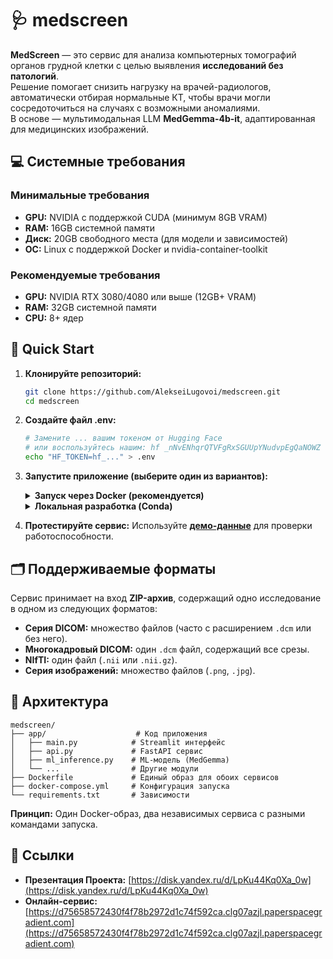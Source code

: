 # 🩺 medscreen
**MedScreen** — это сервис для анализа компьютерных томографий органов грудной клетки с целью выявления **исследований без патологий**.  
Решение помогает снизить нагрузку на врачей-радиологов, автоматически отбирая нормальные КТ, чтобы врачи могли сосредоточиться на случаях с возможными аномалиями.  
В основе — мультимодальная LLM **MedGemma-4b-it**, адаптированная для медицинских изображений.


## 💻 Системные требования

### Минимальные требования
- **GPU:** NVIDIA с поддержкой CUDA (минимум 8GB VRAM)
- **RAM:** 16GB системной памяти
- **Диск:** 20GB свободного места (для модели и зависимостей)
- **ОС:** Linux с поддержкой Docker и nvidia-container-toolkit

### Рекомендуемые требования
- **GPU:** NVIDIA RTX 3080/4080 или выше (12GB+ VRAM)
- **RAM:** 32GB системной памяти
- **CPU:** 8+ ядер

## 🚀 Quick Start

1.  **Клонируйте репозиторий:**
    ```sh
    git clone https://github.com/AlekseiLugovoi/medscreen.git
    cd medscreen
    ```

2.  **Создайте файл .env:**
    ```sh
    # Замените ... вашим токеном от Hugging Face
    # или воспользуйтесь нашим: hf _nNvENhqrQTVFgRxSGUUpYNudvpEgQaNOWZ
    echo "HF_TOKEN=hf_..." > .env
    ```

3.  **Запустите приложение (выберите один из вариантов):**

    <details>
    <summary><strong>Запуск через Docker (рекомендуется)</strong></summary>

    <details>
    <summary>🌐 Только веб-интерфейс (по умолчанию)</summary>
    
    Запускает автономное веб-приложение с локальной моделью.
    ```sh
    # Эта команда запустит сервис с профилем "default"
    docker compose up --build
    ```
    **Доступ:** `http://localhost:8501`
    </details>

    <details>
    <summary>⚙️ Только REST API</summary>
    
    Запускает только API-сервис для автоматизации и пакетной обработки.
    ```sh
    # Явно указываем профиль "api"
    docker compose --profile api up --build
    ```
    **Доступ:**
    - **API:** `http://localhost:8502`
    - **Документация (Swagger):** `http://localhost:8502/docs`

    **Пример запроса (пакетная обработка):**
    ```bash
    # Отправка двух архивов и сохранение результата в report.csv
    curl -X POST "http://localhost:8502/api/v1/upload" \
         -H "Content-Type: multipart/form-data" \
         -F "files=@/путь/к/study1.zip" \
         -F "files=@/путь/к/study2.zip" \
         --output report.csv
    ```
    **Ответ:** CSV-файл с результатами анализа.
    </details>

    <details>
    <summary>🔗 Оба сервиса вместе</summary>
    
    Запускает и веб-интерфейс, и REST API.
    ```sh
    # Указываем оба профиля
    docker compose --profile default --profile api up --build
    ```
    **Доступ:**
    - **Веб-интерфейс:** `http://localhost:8501`
    - **REST API:** `http://localhost:8502`
    </details>

    </details>

    <details>
    <summary><strong>Локальная разработка (Conda)</strong></summary>

    ```sh
    # Создание окружения
    conda create -n medscreen python=3.11 --yes
    conda activate medscreen
    pip install -r requirements.txt

    # Запуск веб-интерфейса
    streamlit run app/main.py --server.port 8501

    # Или запуск API (в отдельном терминале)
    uvicorn app.api:app --host 0.0.0.0 --port 8502
    ```
    </details>

4.  **Протестируйте сервис:**
    Используйте [**демо-данные**](https://disk.yandex.ru/d/2ddI6aLMkoIYrA) для проверки работоспособности.

## 🗂️ Поддерживаемые форматы
Сервис принимает на вход **ZIP-архив**, содержащий одно исследование в одном из следующих форматов:
- **Серия DICOM:** множество файлов (часто с расширением `.dcm` или без него).
- **Многокадровый DICOM:** один `.dcm` файл, содержащий все срезы.
- **NIfTI:** один файл (`.nii` или `.nii.gz`).
- **Серия изображений:** множество файлов (`.png`, `.jpg`).

## 📂 Архитектура

```
medscreen/
├── app/                    # Код приложения
│   ├── main.py            # Streamlit интерфейс  
│   ├── api.py             # FastAPI сервис
│   ├── ml_inference.py    # ML-модель (MedGemma)
│   └── ...                # Другие модули
├── Dockerfile             # Единый образ для обоих сервисов
├── docker-compose.yml     # Конфигурация запуска
└── requirements.txt       # Зависимости
```
**Принцип:** Один Docker-образ, два независимых сервиса с разными командами запуска.

## 🔗 Ссылки
- **Презентация Проекта:** [https://disk.yandex.ru/d/LpKu44Kq0Xa_0w](https://disk.yandex.ru/d/LpKu44Kq0Xa_0w)
- **Онлайн-сервис:** [https://d75658572430f4f78b2972d1c74f592ca.clg07azjl.paperspacegradient.com](https://d75658572430f4f78b2972d1c74f592ca.clg07azjl.paperspacegradient.com)
